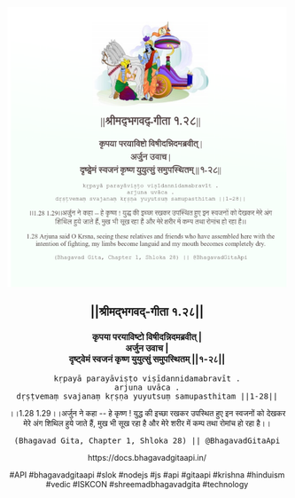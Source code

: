 <img src="../../asset/BG_1_28.png"/>
<center><h2>||श्रीमद्‍भगवद्‍-गीता १.२८||</h2>
<h3>कृपया परयाविष्टो विषीदन्निदमब्रवीत् |<br/>अर्जुन उवाच |<br/>दृष्ट्वेमं स्वजनं कृष्ण युयुत्सुं समुपस्थितम् ||१-२८||</h3>
<pre>kṛpayā parayāviṣṭo viṣīdannidamabravīt .<br/>arjuna uvāca .<br/>dṛṣṭvemaṃ svajanaṃ kṛṣṇa yuyutsuṃ samupasthitam ||1-28||</pre>
<p>।।1.28 1.29।।अर्जुन ने कहा -- हे कृष्ण ! युद्ध की इच्छा रखकर उपस्थित हुए इन स्वजनों को देखकर मेरे अंग शिथिल हुये जाते हैं, मुख भी सूख रहा है और मेरे शरीर में कम्प तथा रोमांच हो रहा है।।</p>
<pre>(Bhagavad Gita, Chapter 1, Shloka 28) || @BhagavadGitaApi</pre><p>https://docs.bhagavadgitaapi.in/</p><p>#API #bhagavadgitaapi #slok #nodejs #js #api #gitaapi #krishna #hinduism #vedic #ISKCON #shreemadbhagavadgita #technology</p></center>